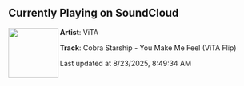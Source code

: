 ## Currently Playing on SoundCloud

[<img align="left" width="100" src="https://i1.sndcdn.com/artworks-IieMya0K8pmcIihE-7MMoDw-t500x500.png">](https://soundcloud.com/vittoria-bracco/youmakemefeelvitaflip)

**Artist**: ViTA 

**Track**: Cobra Starship - You Make Me Feel (ViTA Flip)

Last updated at 8/23/2025, 8:49:34 AM
